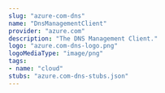 ```yaml
---
slug: "azure-com-dns"
name: "DnsManagementClient"
provider: "azure.com"
description: "The DNS Management Client."
logo: "azure.com-dns-logo.png"
logoMediaType: "image/png"
tags:
- name: "cloud"
stubs: "azure.com-dns-stubs.json"
---
```

